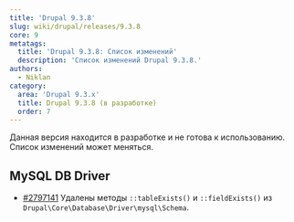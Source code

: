```yaml
---
title: 'Drupal 9.3.8'
slug: wiki/drupal/releases/9.3.8
core: 9
metatags:
  title: 'Drupal 9.3.8: Список изменений'
  description: 'Список изменений Drupal 9.3.8.'
authors:
  - Niklan
category:
  area: 'Drupal 9.3.x'
  title: Drupal 9.3.8 (в разработке)
  order: 7
---
```


<Aside type="warning" header="В разработке">

Данная версия находится в разработке и не готова к использованию. Список изменений может меняться.

</Aside>

## MySQL DB Driver

- [#2797141](https://www.drupal.org/node/2797141) Удалены методы `::tableExists()` и `::fieldExists()` из `Drupal\Core\Database\Driver\mysql\Schema`.
